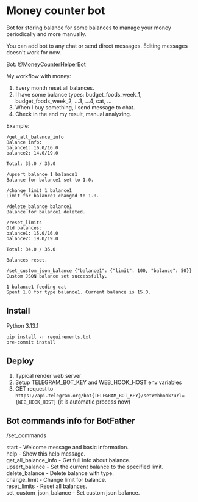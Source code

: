 # Money counter bot

Bot for storing balance for some balances to manage your money periodically and more manually.

You can add bot to any chat or send direct messages. Editing messages doesn't work for now.

Bot: [@MoneyCounterHelperBot](https://t.me/MoneyCounterHelperBot)

My workflow with money:
1. Every month reset all balances.
2. I have some balance types: budget_foods_week_1, budget_foods_week_2, ...3, ...4, cat, ...
3. When I buy something, I send message to chat.
4. Check in the end my result, manual analyzing.


Example:

```
/get_all_balance_info
Balance info:
balance1: 16.0/16.0
balance2: 14.0/19.0

Total: 35.0 / 35.0
```

```
/upsert_balance 1 balance1
Balance for balance1 set to 1.0.
```

```
/change_limit 1 balance1
Limit for balance1 changed to 1.0.
```

```
/delete_balance balance1
Balance for balance1 deleted.
```

```
/reset_limits
Old balances:
balance1: 15.0/16.0
balance2: 19.0/19.0

Total: 34.0 / 35.0

Balances reset.
```

```
/set_custom_json_balance {"balance1": {"limit": 100, "balance": 50}}
Custom JSON balance set successfully.
```

```
1 balance1 feeding cat
Spent 1.0 for type balance1. Current balance is 15.0.
```

## Install

Python 3.13.1

```
pip install -r requirements.txt
pre-commit install
```

## Deploy

1. Typical render web server
2. Setup TELEGRAM_BOT_KEY and WEB_HOOK_HOST env variables
2. GET request to `https://api.telegram.org/bot{TELEGRAM_BOT_KEY}/setWebhook?url={WEB_HOOK_HOST}` (it is automatic process now)

## Bot commands info for BotFather

/set_commands

start - Welcome message and basic information. \
help - Show this help message. \
get_all_balance_info - Get full info about balance. \
upsert_balance - <limit> <type> Set the current balance to the specified limit. \
delete_balance - <type> Delete balance with type. \
change_limit - <limit> <type> Change limit for balance. \
reset_limits - Reset all balances. \
set_custom_json_balance - <json> Set custom json balance.

